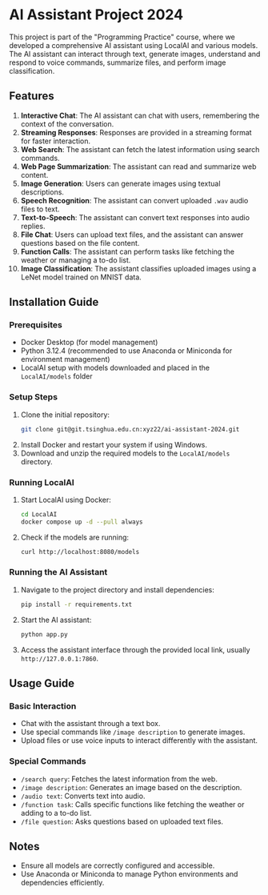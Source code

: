 # AI Assistant Project 2024

This project is part of the "Programming Practice" course, where we developed a comprehensive AI assistant using LocalAI and various models. The AI assistant can interact through text, generate images, understand and respond to voice commands, summarize files, and perform image classification.

## Features

1. **Interactive Chat**: The AI assistant can chat with users, remembering the context of the conversation.
2. **Streaming Responses**: Responses are provided in a streaming format for faster interaction.
3. **Web Search**: The assistant can fetch the latest information using search commands.
4. **Web Page Summarization**: The assistant can read and summarize web content.
5. **Image Generation**: Users can generate images using textual descriptions.
6. **Speech Recognition**: The assistant can convert uploaded `.wav` audio files to text.
7. **Text-to-Speech**: The assistant can convert text responses into audio replies.
8. **File Chat**: Users can upload text files, and the assistant can answer questions based on the file content.
9. **Function Calls**: The assistant can perform tasks like fetching the weather or managing a to-do list.
10. **Image Classification**: The assistant classifies uploaded images using a LeNet model trained on MNIST data.

## Installation Guide

### Prerequisites
- Docker Desktop (for model management)
- Python 3.12.4 (recommended to use Anaconda or Miniconda for environment management)
- LocalAI setup with models downloaded and placed in the `LocalAI/models` folder

### Setup Steps
1. Clone the initial repository:
   ```bash
   git clone git@git.tsinghua.edu.cn:xyz22/ai-assistant-2024.git
   ```
2. Install Docker and restart your system if using Windows.
3. Download and unzip the required models to the `LocalAI/models` directory.

### Running LocalAI
1. Start LocalAI using Docker:
   ```bash
   cd LocalAI
   docker compose up -d --pull always
   ```
2. Check if the models are running:
   ```bash
   curl http://localhost:8080/models
   ```

### Running the AI Assistant
1. Navigate to the project directory and install dependencies:
   ```bash
   pip install -r requirements.txt
   ```
2. Start the AI assistant:
   ```bash
   python app.py
   ```
3. Access the assistant interface through the provided local link, usually `http://127.0.0.1:7860`.

## Usage Guide

### Basic Interaction
- Chat with the assistant through a text box.
- Use special commands like `/image description` to generate images.
- Upload files or use voice inputs to interact differently with the assistant.

### Special Commands
- `/search query`: Fetches the latest information from the web.
- `/image description`: Generates an image based on the description.
- `/audio text`: Converts text into audio.
- `/function task`: Calls specific functions like fetching the weather or adding to a to-do list.
- `/file question`: Asks questions based on uploaded text files.


## Notes
- Ensure all models are correctly configured and accessible.
- Use Anaconda or Miniconda to manage Python environments and dependencies efficiently.
